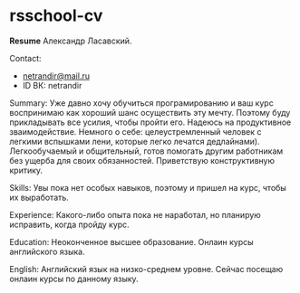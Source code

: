 # rsschool-cv
**Resume**
Александр Ласавский.

Contact:
   - netrandir@mail.ru 
   - ID ВК: netrandir
   
Summary:
  Уже давно хочу обучиться програмированию и ваш курс воспринимаю как хороший шанс осуществить эту мечту. Поэтому буду прикладывать все усилия, чтобы пройти его. Надеюсь на продуктивное зваимодействие.
Немного о себе: целеустремленный человек с легкими вспышками лени, которые легко лечатся дедлайнами). Легкообучаемый и общительный, готов помогать другим работникам без ущерба для своих обязанностей. Приветствую конструктивную критику.

Skills:
  Увы пока нет особых навыков, поэтому и пришел на курс, чтобы их выработать.
 
Experience:
  Какого-либо опыта пока не наработал, но планирую исправить, когда пройду курс.
 
Education:
  Неоконченное высшее образование. Онлаин курсы английского языка.

English:
  Английский язык на низко-среднем уровне. Сейчас посещаю онлаин курсы по данному языку.
